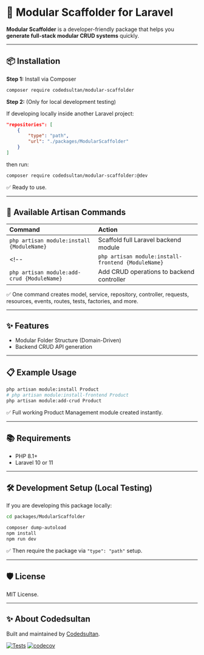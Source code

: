 
# 🚀 Modular Scaffolder for Laravel

**Modular Scaffolder** is a developer-friendly package that helps you **generate full-stack modular CRUD systems** quickly.

<!-- ✅ Laravel Modular Backend  
✅ Inertia.js + React + Typescript Frontend  
✅ Full CRUD Pages (Create/Edit/Show/Index)  
✅ React Hook Form + Zod Validation  
✅ TailwindCSS + Shadcn/UI Ready  
✅ Toast Notifications + Confirm Dialogs Included -->

---

## 📦 Installation

**Step 1:** Install via Composer

```bash
composer require codedsultan/modular-scaffolder
```

**Step 2:** (Only for local development testing)

If developing locally inside another Laravel project:

```json
"repositories": [
    {
        "type": "path",
        "url": "./packages/ModularScaffolder"
    }
]
```
then run:

```bash
composer require codedsultan/modular-scaffolder:@dev
```

✅ Ready to use.

---

## 🚀 Available Artisan Commands

| Command | Action |
|:--------|:-------|
| `php artisan module:install {ModuleName}` | Scaffold full Laravel backend module |
<!-- | `php artisan module:install-frontend {ModuleName}` | Scaffold full React frontend module |
| `php artisan module:add-crud {ModuleName}` | Add CRUD operations to backend controller | -->

✅ One command creates model, service, repository, controller, requests, resources, events, routes, tests, factories, and more.

<!-- ✅ Frontend side creates pages, services, hooks, components. -->

---

## ✨ Features

- Modular Folder Structure (Domain-Driven)
- Backend CRUD API generation
<!-- - Frontend CRUD UI generation (Inertia.js + React + Tailwind) -->
<!-- - React Hook Form + Zod Validation
- Toasts for Notifications
- Confirm Dialogs for Deletes
- Pagination Ready
- Reusable Layout (Dashboard)
- Extendable & Customisable -->

---

## 📋 Example Usage

```bash
php artisan module:install Product
# php artisan module:install-frontend Product
php artisan module:add-crud Product
```

✅ Full working Product Management module created instantly.

---

## 📚 Requirements

- PHP 8.1+
- Laravel 10 or 11
<!-- - Node 18+ (for Vite + Tailwind)
- TailwindCSS
- Shadcn UI installed
- Inertia.js React adapter installed -->

---

## 🛠 Development Setup (Local Testing)

If you are developing this package locally:

```bash
cd packages/ModularScaffolder

composer dump-autoload
npm install
npm run dev
```

✅ Then require the package via `"type": "path"` setup.

---

## 🛡️ License

MIT License.

---

## ✨ About Codedsultan

Built and maintained by [Codedsultan](https://github.com/Codedsultan).  
<!-- We build tools that make Laravel and React development faster, cleaner, and happier. 🚀
```

---

 -->

[![Tests](https://github.com/Codedsultan/modular-scaffolder/actions/workflows/tests.yml/badge.svg)](https://github.com/Codedsultan/modular-scaffolder/actions)
[![codecov](https://codecov.io/gh/Codedsultan/modular-scaffolder/branch/main/graph/badge.svg)](https://codecov.io/gh/Codedsultan/modular-scaffolder)

<!-- Full-stack Laravel Modular CRUD Generator... -->



